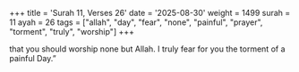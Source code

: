 +++
title = 'Surah 11, Verses 26'
date = '2025-08-30'
weight = 1499
surah = 11
ayah = 26
tags = ["allah", "day", "fear", "none", "painful", "prayer", "torment", "truly", "worship"]
+++

that you should worship none but Allah. I truly fear for you the torment of a painful Day.”